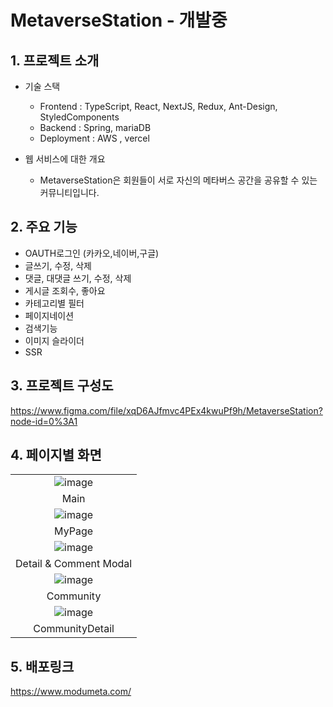 # MetaverseStation - 개발중 

## 1. 프로젝트 소개
- 기술 스택 
  - Frontend : TypeScript, React, NextJS, Redux, Ant-Design, StyledComponents
  - Backend : Spring, mariaDB
  - Deployment : AWS , vercel
 
- 웹 서비스에 대한 개요
  - MetaverseStation은 회원들이 서로 자신의 메타버스 공간을 공유할 수 있는 커뮤니티입니다.


## 2. 주요 기능
- OAUTH로그인 (카카오,네이버,구글)
- 글쓰기, 수정, 삭제 
- 댓글, 대댓글 쓰기, 수정, 삭제
- 게시글 조회수, 좋아요
- 카테고리별 필터
- 페이지네이션
- 검색기능
- 이미지 슬라이더
- SSR

## 3. 프로젝트 구성도
https://www.figma.com/file/xqD6AJfmvc4PEx4kwuPf9h/MetaverseStation?node-id=0%3A1

## 4. 페이지별 화면 


| |
:------------------------------------------------------------------------------------------------------------------------------: |
| ![image](https://user-images.githubusercontent.com/86244477/163516173-a67fb1f6-3b73-47f3-b042-fdf40b8a9d0c.png)|
| Main |
| ![image](https://user-images.githubusercontent.com/86244477/163516268-da5eda60-4c6b-4e09-8d4e-2ec99592779e.png)|
| MyPage |
| ![image](https://user-images.githubusercontent.com/86244477/163516315-1fd0a1a7-f878-41eb-934c-fc4b6fb9f9f3.png) |
| Detail & Comment Modal |
|![image](https://user-images.githubusercontent.com/86244477/163516357-17d295db-19eb-4e2e-a84a-1fb7dc704d20.png)|
| Community |
| ![image](https://user-images.githubusercontent.com/86244477/163516398-a95d7465-668d-49d8-9b6d-ecd162ee2abd.png) |
| CommunityDetail |

## 5. 배포링크
https://www.modumeta.com/
